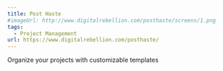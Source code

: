 ```yaml
---
title: Post Haste
#imageUrl: http://www.digitalrebellion.com/posthaste/screens/1.png
tags:
  - Project Management
url: https://www.digitalrebellion.com/posthaste/
---
```


Organize your projects with customizable templates
